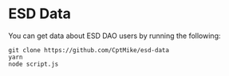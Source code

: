 # ESD Data

You can get data about ESD DAO users by running the following:

```
git clone https://github.com/CptMike/esd-data
yarn
node script.js
```

